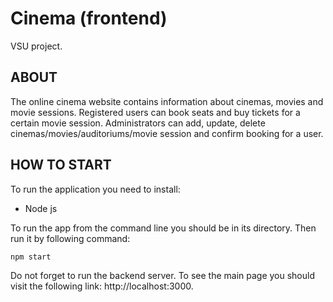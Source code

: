 # Cinema (frontend)

VSU project.

## ABOUT

The online cinema website contains information about cinemas, movies and movie sessions. Registered users can book seats and buy tickets for a certain movie session. Administrators can add, update, delete cinemas/movies/auditoriums/movie session and confirm booking for a user.

## HOW TO START

To run the application you need to install:
- Node js

To run the app from the command line you should be in its directory. Then run it by following command:
```
npm start
```
Do not forget to run the backend server. To see the main page you should visit the following link: http://localhost:3000.

